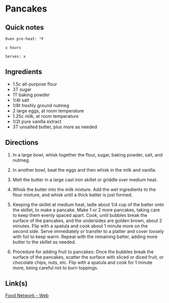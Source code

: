 # Pancakes

## Quick notes 
```
Oven pre-heat: °F 

x hours

Serves: x
```

## Ingredients
+ 1.5c all-purpose flour
+ 3T sugar
+ 1T baking powder
+ 1/4t salt
+ 1/8t freshly ground nutmeg
+ 2 large eggs, at room temperature
+ 1.25c milk, at room temperature
+ 1/2t pure vanilla extract
+ 3T unsalted butter, plus more as needed



## Directions
1. In a large bowl, whisk together the flour, sugar, baking powder, salt, and nutmeg.

1. In another bowl, beat the eggs and then whisk in the milk and vanilla.

1. Melt the butter in a large cast iron skillet or griddle over medium heat.

1. Whisk the butter into the milk mixture. Add the wet ingredients to the flour mixture, and whisk until a thick batter is just formed.

1. Keeping the skillet at medium heat, ladle about 1/4 cup of the batter onto the skillet, to make a pancake. Make 1 or 2 more pancakes, taking care to keep them evenly spaced apart. Cook, until bubbles break the surface of the pancakes, and the undersides are golden brown, about 2 minutes. Flip with a spatula and cook about 1 minute more on the second side. Serve immediately or transfer to a platter and cover loosely with foil to keep warm. Repeat with the remaining batter, adding more butter to the skillet as needed.

1. Procedure for adding fruit to pancakes: Once the bubbles break the surface of the pancakes, scatter the surface with sliced or diced fruit, or chocolate chips, nuts, etc. Flip with a spatula and cook for 1 minute more, being careful not to burn toppings.


## Link(s)
[Food Network - Web](https://www.foodnetwork.com/recipes/food-network-kitchen/pancakes-recipe-1913844)
